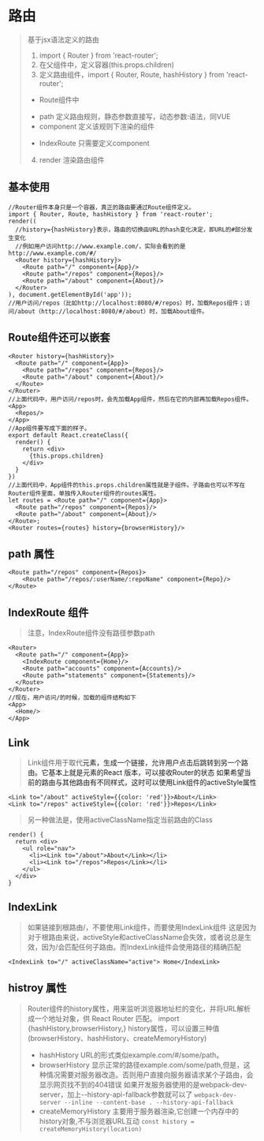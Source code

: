 # 路由
> 基于jsx语法定义的路由
> 1. import { Router } from 'react-router';
> 2. 在父组件中，定义容器(this.props.children)
> 3. 定义路由组件，import { Router, Route, hashHistory } from 'react-router';
> - Route组件中
> * path 定义路由规则，静态参数直接写，动态参数:语法，同VUE
> * component 定义该规则下渲染的组件
> - IndexRoute 只需要定义component 
> 4. render 渲染路由组件

## 基本使用
```
//Router组件本身只是一个容器，真正的路由要通过Route组件定义。
import { Router, Route, hashHistory } from 'react-router';
render((
  //history={hashHistory}表示，路由的切换由URL的hash变化决定，即URL的#部分发生变化
  //例如用户访问http://www.example.com/，实际会看到的是http://www.example.com/#/
  <Router history={hashHistory}>
    <Route path="/" component={App}/>
    <Route path="/repos" component={Repos}/>
    <Route path="/about" component={About}/>
  </Router>
), document.getElementById('app'));
//用户访问/repos（比如http://localhost:8080/#/repos）时，加载Repos组件；访问/about（http://localhost:8080/#/about）时，加载About组件。
```

## Route组件还可以嵌套
```
<Router history={hashHistory}>
  <Route path="/" component={App}>
    <Route path="/repos" component={Repos}/>
    <Route path="/about" component={About}/>
  </Route>
</Router>
//上面代码中，用户访问/repos时，会先加载App组件，然后在它的内部再加载Repos组件。
<App>
  <Repos/>
</App>
//App组件要写成下面的样子。
export default React.createClass({
  render() {
    return <div>
      {this.props.children}
    </div>
  }
})
//上面代码中，App组件的this.props.children属性就是子组件。子路由也可以不写在Router组件里面，单独传入Router组件的routes属性。
let routes = <Route path="/" component={App}>
  <Route path="/repos" component={Repos}/>
  <Route path="/about" component={About}/>
</Route>;
<Router routes={routes} history={browserHistory}/>
```

## path 属性
```
<Route path="/repos" component={Repos}>
    <Route path="/repos/:userName/:repoName" component={Repo}/>
</Route>
```

## IndexRoute 组件
> 注意，IndexRoute组件没有路径参数path
```
<Router>
  <Route path="/" component={App}>
    <IndexRoute component={Home}/>
    <Route path="accounts" component={Accounts}/>
    <Route path="statements" component={Statements}/>
  </Route>
</Router>
//现在，用户访问/的时候，加载的组件结构如下
<App>
  <Home/>
</App>
```

## Link
> Link组件用于取代<a>元素，生成一个链接，允许用户点击后跳转到另一个路由。它基本上就是<a>元素的React 版本，可以接收Router的状态
> 如果希望当前的路由与其他路由有不同样式，这时可以使用Link组件的activeStyle属性
```
<Link to="/about" activeStyle={{color: 'red'}}>About</Link>
<Link to="/repos" activeStyle={{color: 'red'}}>Repos</Link>
```
> 另一种做法是，使用activeClassName指定当前路由的Class
```
render() {
  return <div>
    <ul role="nav">
      <li><Link to="/about">About</Link></li>
      <li><Link to="/repos">Repos</Link></li>
    </ul>
  </div>
}
``` 

## IndexLink
> 如果链接到根路由/，不要使用Link组件，而要使用IndexLink组件
> 这是因为对于根路由来说，activeStyle和activeClassName会失效，或者说总是生效，因为/会匹配任何子路由。而IndexLink组件会使用路径的精确匹配
```
<IndexLink to="/" activeClassName="active"> Home</IndexLink>
```

## histroy 属性
> Router组件的history属性，用来监听浏览器地址栏的变化，并将URL解析成一个地址对象，供 React Router 匹配。
> import {hashHistory,browserHistory,}
> history属性，可以设置三种值(browserHistory、hashHistory、createMemoryHistory)
> - hashHistory URL的形式类似example.com/#/some/path。
> - browserHistory 显示正常的路径example.com/some/path,但是，这种情况需要对服务器改造。否则用户直接向服务器请求某个子路由，会显示网页找不到的404错误
> 如果开发服务器使用的是webpack-dev-server，加上--history-api-fallback参数就可以了
> ```webpack-dev-server --inline --content-base . --history-api-fallback```
> - createMemoryHistory 主要用于服务器渲染,它创建一个内存中的history对象,不与浏览器URL互动
> ```const history = createMemoryHistory(location)```

